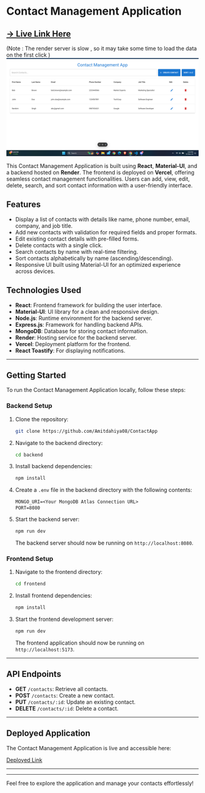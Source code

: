 # Contact Management Application 
## [ -> Live Link Here  ](https://contact-app-xpkw.vercel.app/)
(Note : The render server is slow , so it may take some time to load the data on the first click ) 
<img src="./frontend/src/images/Screenshot (60).png" alt="Contact List View">

This Contact Management Application is built using **React**, **Material-UI**, and a backend hosted on **Render**. The frontend is deployed on **Vercel**, offering seamless contact management functionalities. Users can add, view, edit, delete, search, and sort contact information with a user-friendly interface.

## Features

- Display a list of contacts with details like name, phone number, email, company, and job title.
- Add new contacts with validation for required fields and proper formats.
- Edit existing contact details with pre-filled forms.
- Delete contacts with a single click.
- Search contacts by name with real-time filtering.
- Sort contacts alphabetically by name (ascending/descending).
- Responsive UI built using Material-UI for an optimized experience across devices.

## Technologies Used

- **React**: Frontend framework for building the user interface.
- **Material-UI**: UI library for a clean and responsive design.
- **Node.js**: Runtime environment for the backend server.
- **Express.js**: Framework for handling backend APIs.
- **MongoDB**: Database for storing contact information.
- **Render**: Hosting service for the backend server.
- **Vercel**: Deployment platform for the frontend.
- **React Toastify**: For displaying notifications.

---

## Getting Started

To run the Contact Management Application locally, follow these steps:

### Backend Setup

1. Clone the repository:

   ```bash
   git clone https://github.com/Amitdahiya08/ContactApp
   ```

2. Navigate to the backend directory:

   ```bash
   cd backend
   ```

3. Install backend dependencies:

   ```bash
   npm install
   ```

4. Create a `.env` file in the backend directory with the following contents:

   ```env
   MONGO_URI=<Your MongoDB Atlas Connection URL>
   PORT=8080
   ```

5. Start the backend server:

   ```bash
   npm run dev
   ```

   The backend server should now be running on `http://localhost:8080`.

### Frontend Setup

1. Navigate to the frontend directory:

   ```bash
   cd frontend
   ```

2. Install frontend dependencies:

   ```bash
   npm install
   ```

3. Start the frontend development server:

   ```bash
   npm run dev
   ```

   The frontend application should now be running on `http://localhost:5173`.

---


## API Endpoints

- **GET** `/contacts`: Retrieve all contacts.
- **POST** `/contacts`: Create a new contact.
- **PUT** `/contacts/:id`: Update an existing contact.
- **DELETE** `/contacts/:id`: Delete a contact.

---

## Deployed Application

The Contact Management Application is live and accessible here:

[Deployed Link](https://contact-app-xpkw.vercel.app/)

---


---

Feel free to explore the application and manage your contacts effortlessly!
